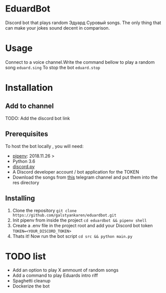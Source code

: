 # EduardBot
Discord bot that plays random Эдуард Суровый songs. 
The only thing that can make your jokes sound decent in comparison.

# Usage

Connect to a voice channel.Write the command bellow to play a random song
```eduard.sing```
To stop the bot
```eduard.stop```

# Installation 

## Add to channel

TODO: Add the discord bot link

## Prerequisites
To host the bot locally , you will need:
* [pipenv](https://pipenv-fork.readthedocs.io/en/latest/#install-pipenv-today): 2018.11.26 >
* Python 3.6 
* [discord.py](https://discordpy.readthedocs.io/en/latest/intro.html#prerequisites)
* A Discord developer account / bot application for the TOKEN
* Download the songs from [this](https://t.me/eduqard_surovy) telegram channel and put them into the res directory 
## Installing

1. Clone the repository 
```git clone https://github.com/galstyankaren/eduardbot.git```
2. Init pipenv from inside the project
```cd eduardbot && pipenv shell```
3. Create a .env file in the project root and add your Discord bot token
```TOKEN=<YOUR_DISCORD_TOKEN>```
4. Thats it! Now run the bot script 
```cd src && python main.py```

# TODO list

* Add an option to play X ammount of random songs
* Add a command to play Eduards intro riff
* Spaghetti cleanup 
* Dockerize the bot

